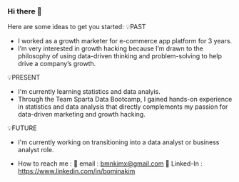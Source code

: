 ### Hi there 👋

Here are some ideas to get you started:
💡PAST
- I worked as a growth marketer for e-commerce app platform for 3 years.
- I’m very interested in growth hacking because I’m drawn to the philosophy of using data-driven thinking and problem-solving to help drive a company’s growth.

💡PRESENT
- I'm currently learning statistics and data analyis.
- Through the Team Sparta Data Bootcamp, I gained hands-on experience in statistics and data analysis that directly complements my passion for data-driven marketing and growth hacking.

💡FUTURE
- I'm currently working on transitioning into a data analyst or business analyst role.

- How to reach me :
  📩 email : bmnkimx@gmail.com
  🔗 Linked-In : https://www.linkedin.com/in/bominakim
  
